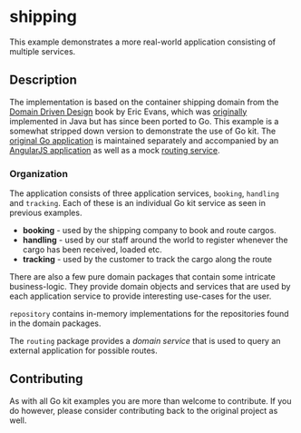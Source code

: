 shipping
========

This example demonstrates a more real-world application consisting of multiple services.

Description
-----------

The implementation is based on the container shipping domain from the [Domain Driven Design](http://www.amazon.com/Domain-Driven-Design-Tackling-Complexity-Software/dp/0321125215) book by Eric Evans, which was [originally](http://dddsample.sourceforge.net/) implemented in Java but has since been ported to Go. This example is a somewhat stripped down version to demonstrate the use of Go kit. The [original Go application](https://github.com/marcusolsson/goddd) is maintained separately and accompanied by an [AngularJS application](https://github.com/marcusolsson/dddelivery-angularjs) as well as a mock [routing service](https://github.com/marcusolsson/pathfinder). 

### Organization

The application consists of three application services, `booking`, `handling` and `tracking`. Each of these is an individual Go kit service as seen in previous examples. 

- __booking__ - used by the shipping company to book and route cargos.
- __handling__ - used by our staff around the world to register whenever the cargo has been received, loaded etc.
- __tracking__ - used by the customer to track the cargo along the route

There are also a few pure domain packages that contain some intricate business-logic. They provide domain objects and services that are used by each application service to provide interesting use-cases for the user.

`repository` contains in-memory implementations for the repositories found in the domain packages.

The `routing` package provides a _domain service_ that is used to query an external application for possible routes.

Contributing
------------

As with all Go kit examples you are more than welcome to contribute. If you do however, please consider contributing back to the original project as well.
